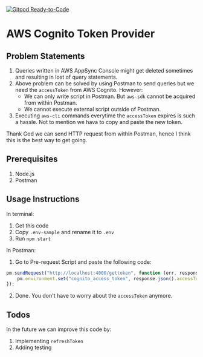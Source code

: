 [![Gitpod Ready-to-Code](https://img.shields.io/badge/Gitpod-Ready--to--Code-blue?logo=gitpod)](https://gitpod.io/#https://github.com/rashidrazak/aws-cognito-token-provider) 

# AWS Cognito Token Provider

## Problem Statements
1. Queries written in AWS AppSync Console might get deleted sometimes and resulting in lost of query statements.
2. Above problem can be solved by using Postman to send queries but we need the `accessToken` from AWS Cognito. However:
   - We can only write script in Postman. But `aws-sdk` cannot be acquired from within Postman.
   - We cannot execute external script outside of Postman.
3. Executing `aws-cli` commands everytime the `accessToken` expires is such a hassle. Not to mention we hava to copy and paste the new token.

Thank God we can send HTTP request from within Postman, hence I think this is the best way to get going.

## Prerequisites
1. Node.js
2. Postman

## Usage Instructions
In terminal:
1. Get this code
2. Copy `.env-sample` and rename it to `.env`
3. Run `npm start`

In Postman:
1. Go to Pre-request Script and paste the following code:

```javascript
pm.sendRequest("http://localhost:4000/gettoken", function (err, response) {
    pm.environment.set("cognito_access_token", response.json().accessToken);
});
```
2. Done. You don't have to worry about the `accessToken` anymore.

## Todos
In the future we can improve this code by:
1. Implementing `refreshToken`
2. Adding testing